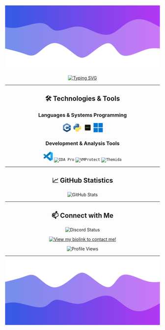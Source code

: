 <p align="center">
  <img src="./header.png" alt="Header" />
</p>

<div align="center">

<a href="https://git.io/typing-svg">
  <img src="https://readme-typing-svg.demolab.com?font=Fira+Code&pause=1000&color=F7ECEC&center=true&vCenter=true&width=455&lines=A+Silly+Guy+Coding+Silly+Things+!" alt="Typing SVG" />
</a>

---

## 🛠️ Technologies & Tools

### Languages & Systems Programming
<p align="center">
  <code><img height="30" src="https://raw.githubusercontent.com/github/explore/main/topics/cpp/cpp.png" alt="C++" title="C++"></code>
  <code><img height="30" src="https://raw.githubusercontent.com/github/explore/main/topics/python/python.png" alt="Python" title="Python"></code>
  <code><img height="30" src="https://raw.githubusercontent.com/github/explore/main/topics/assembly/assembly.png" alt="Assembly" title="Assembly"></code>
  <code><img height="30" src="https://raw.githubusercontent.com/github/explore/main/topics/windows/windows.png" alt="Windows Kernel" title="Windows Kernel/IOCTL"></code>
</p>

### Development & Analysis Tools
<p align="center">
  <code><img height="30" src="https://raw.githubusercontent.com/github/explore/main/topics/visual-studio-code/visual-studio-code.png" alt="Visual Studio" title="Visual Studio 2022"></code>
  <code><img height="30" src="https://cdn.discordapp.com/attachments/1231924673806073856/1426661277811347546/download.png?ex=68ec095a&is=68eab7da&hm=e449d41fbc889f24cbb1ca13b8d91ede432d02143c0154c97dd0cc3f380336b2&" alt="IDA Pro" title="IDA Pro"></code>
  <code><img height="30" src="https://imgs.search.brave.com/yi6cHlTfrczxHtmx7pESIYw2ifX74GuHJ2tfW4ZI6IU/rs:fit:860:0:0:0/g:ce/aHR0cHM6Ly9pbWcu/aW5mb3JtZXIuY29t/L2ljb25zL3BuZy80/OC8zNDQyLzM0NDI1/NjgucG5n" alt="VMProtect" title="VMProtect"></code>
  <code><img height="30" src="https://cdn.discordapp.com/attachments/1231924673806073856/1426662095239254108/themida.png?ex=68ec0a1d&is=68eab89d&hm=875d5b79e5f8822d2f0b79e255db6e2904d0763cdddafe1dc7f2b2e053a0a304&" alt="Themida" title="Themida"></code>
</p>

---

## 📈 GitHub Statistics

<p align="center">
  <img src="https://github-readme-stats.vercel.app/api?username=disbuted&hide_title=true&hide_rank=true&show_icons=true&hide_border=true&theme=github_dark&count_private=true&hide=contribs" alt="GitHub Stats" />
</p>

---

## 📫 Connect with Me

<p align="center">
  <img src="https://discord.c99.nl/widget/theme-4/804666654604263425.png" alt="Discord Status" />
</p>

<p align="center">
  <a href="https://e-z.bio/£">
    <img src="https://img.shields.io/badge/Contact_Me_Here!-7289DA?style=for-the-badge&logo=linktree&logoColor=white" alt="View my biolink to contact me!" />
  </a>
</p>

<p align="center">
  <img src="https://komarev.com/ghpvc/?username=disbuted&color=green" alt="Profile Views" />
</p>

---

<p align="center">
  <img src="./footer.png" alt="Footer" />
</p>

</div>
